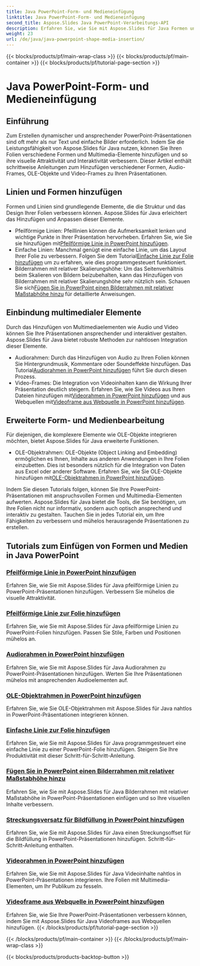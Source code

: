 ```yaml
---
title: Java PowerPoint-Form- und Medieneinfügung
linktitle: Java PowerPoint-Form- und Medieneinfügung
second_title: Aspose.Slides Java PowerPoint-Verarbeitungs-API
description: Erfahren Sie, wie Sie mit Aspose.Slides für Java Formen und Medien in PowerPoint-Präsentationen einfügen. Die Tutorials umfassen das Hinzufügen von Linien, Audio, OLE-Objekten und Videos.
weight: 23
url: /de/java/java-powerpoint-shape-media-insertion/
---
```


{{< blocks/products/pf/main-wrap-class >}}
{{< blocks/products/pf/main-container >}}
{{< blocks/products/pf/tutorial-page-section >}}

# Java PowerPoint-Form- und Medieneinfügung


## Einführung

Zum Erstellen dynamischer und ansprechender PowerPoint-Präsentationen sind oft mehr als nur Text und einfache Bilder erforderlich. Indem Sie die Leistungsfähigkeit von Aspose.Slides für Java nutzen, können Sie Ihren Folien verschiedene Formen und Multimedia-Elemente hinzufügen und so ihre visuelle Attraktivität und Interaktivität verbessern. Dieser Artikel enthält schrittweise Anleitungen zum Hinzufügen verschiedener Formen, Audio-Frames, OLE-Objekte und Video-Frames zu Ihren Präsentationen.

## Linien und Formen hinzufügen

Formen und Linien sind grundlegende Elemente, die die Struktur und das Design Ihrer Folien verbessern können. Aspose.Slides für Java erleichtert das Hinzufügen und Anpassen dieser Elemente.

-  Pfeilförmige Linien: Pfeillinien können die Aufmerksamkeit lenken und wichtige Punkte in Ihrer Präsentation hervorheben. Erfahren Sie, wie Sie sie hinzufügen mit[Pfeilförmige Linie in PowerPoint hinzufügen](./add-arrow-shaped-line-powerpoint/).
- Einfache Linien: Manchmal genügt eine einfache Linie, um das Layout Ihrer Folie zu verbessern. Folgen Sie dem Tutorial[Einfache Linie zur Folie hinzufügen](./add-plain-line-slide/) um zu erfahren, wie dies programmgesteuert funktioniert.
-  Bilderrahmen mit relativer Skalierungshöhe: Um das Seitenverhältnis beim Skalieren von Bildern beizubehalten, kann das Hinzufügen von Bilderrahmen mit relativer Skalierungshöhe sehr nützlich sein. Schauen Sie sich[Fügen Sie in PowerPoint einen Bilderrahmen mit relativer Maßstabhöhe hinzu](./add-relative-scale-height-picture-frame-powerpoint/) für detaillierte Anweisungen.

## Einbindung multimedialer Elemente

Durch das Hinzufügen von Multimediaelementen wie Audio und Video können Sie Ihre Präsentationen ansprechender und interaktiver gestalten. Aspose.Slides für Java bietet robuste Methoden zur nahtlosen Integration dieser Elemente.

-  Audiorahmen: Durch das Hinzufügen von Audio zu Ihren Folien können Sie Hintergrundmusik, Kommentare oder Soundeffekte hinzufügen. Das Tutorial[Audiorahmen in PowerPoint hinzufügen](./add-audio-frame-powerpoint/) führt Sie durch diesen Prozess.
- Video-Frames: Die Integration von Videoinhalten kann die Wirkung Ihrer Präsentation deutlich steigern. Erfahren Sie, wie Sie Videos aus Ihren Dateien hinzufügen mit[Videorahmen in PowerPoint hinzufügen](./add-video-frame-powerpoint/) und aus Webquellen mit[Videoframe aus Webquelle in PowerPoint hinzufügen](./add-video-frame-web-source-powerpoint/).

## Erweiterte Form- und Medienbearbeitung

Für diejenigen, die komplexere Elemente wie OLE-Objekte integrieren möchten, bietet Aspose.Slides für Java erweiterte Funktionen.

-  OLE-Objektrahmen: OLE-Objekte (Object Linking and Embedding) ermöglichen es Ihnen, Inhalte aus anderen Anwendungen in Ihre Folien einzubetten. Dies ist besonders nützlich für die Integration von Daten aus Excel oder anderer Software. Erfahren Sie, wie Sie OLE-Objekte hinzufügen mit[OLE-Objektrahmen in PowerPoint hinzufügen](./add-ole-object-frame-powerpoint/).

Indem Sie diesen Tutorials folgen, können Sie Ihre PowerPoint-Präsentationen mit anspruchsvollen Formen und Multimedia-Elementen aufwerten. Aspose.Slides für Java bietet die Tools, die Sie benötigen, um Ihre Folien nicht nur informativ, sondern auch optisch ansprechend und interaktiv zu gestalten. Tauchen Sie in jedes Tutorial ein, um Ihre Fähigkeiten zu verbessern und mühelos herausragende Präsentationen zu erstellen.
## Tutorials zum Einfügen von Formen und Medien in Java PowerPoint
### [Pfeilförmige Linie in PowerPoint hinzufügen](./add-arrow-shaped-line-powerpoint/)
Erfahren Sie, wie Sie mit Aspose.Slides für Java pfeilförmige Linien zu PowerPoint-Präsentationen hinzufügen. Verbessern Sie mühelos die visuelle Attraktivität.
### [Pfeilförmige Linie zur Folie hinzufügen](./add-arrow-shaped-line-slide/)
Erfahren Sie, wie Sie mit Aspose.Slides für Java pfeilförmige Linien zu PowerPoint-Folien hinzufügen. Passen Sie Stile, Farben und Positionen mühelos an.
### [Audiorahmen in PowerPoint hinzufügen](./add-audio-frame-powerpoint/)
Erfahren Sie, wie Sie mit Aspose.Slides für Java Audiorahmen zu PowerPoint-Präsentationen hinzufügen. Werten Sie Ihre Präsentationen mühelos mit ansprechenden Audioelementen auf.
### [OLE-Objektrahmen in PowerPoint hinzufügen](./add-ole-object-frame-powerpoint/)
Erfahren Sie, wie Sie OLE-Objektrahmen mit Aspose.Slides für Java nahtlos in PowerPoint-Präsentationen integrieren können.
### [Einfache Linie zur Folie hinzufügen](./add-plain-line-slide/)
Erfahren Sie, wie Sie mit Aspose.Slides für Java programmgesteuert eine einfache Linie zu einer PowerPoint-Folie hinzufügen. Steigern Sie Ihre Produktivität mit dieser Schritt-für-Schritt-Anleitung.
### [Fügen Sie in PowerPoint einen Bilderrahmen mit relativer Maßstabhöhe hinzu](./add-relative-scale-height-picture-frame-powerpoint/)
Erfahren Sie, wie Sie mit Aspose.Slides für Java Bilderrahmen mit relativer Maßstabhöhe in PowerPoint-Präsentationen einfügen und so Ihre visuellen Inhalte verbessern.
### [Streckungsversatz für Bildfüllung in PowerPoint hinzufügen](./add-stretch-offset-image-fill-powerpoint/)
Erfahren Sie, wie Sie mit Aspose.Slides für Java einen Streckungsoffset für die Bildfüllung in PowerPoint-Präsentationen hinzufügen. Schritt-für-Schritt-Anleitung enthalten.
### [Videorahmen in PowerPoint hinzufügen](./add-video-frame-powerpoint/)
Erfahren Sie, wie Sie mit Aspose.Slides für Java Videoinhalte nahtlos in PowerPoint-Präsentationen integrieren. Ihre Folien mit Multimedia-Elementen, um Ihr Publikum zu fesseln.
### [Videoframe aus Webquelle in PowerPoint hinzufügen](./add-video-frame-web-source-powerpoint/)
Erfahren Sie, wie Sie Ihre PowerPoint-Präsentationen verbessern können, indem Sie mit Aspose.Slides für Java Videoframes aus Webquellen hinzufügen.
{{< /blocks/products/pf/tutorial-page-section >}}

{{< /blocks/products/pf/main-container >}}
{{< /blocks/products/pf/main-wrap-class >}}

{{< blocks/products/products-backtop-button >}}
